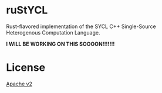 ruStYCL
=======

Rust-flavored implementation of the SYCL C++ Single-Source Heterogenous Computation Language.

**I WILL BE WORKING ON THIS SOOOON!!!!!!!**

# License
[Apache v2](./LICENSE)
